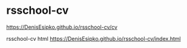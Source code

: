 # rsschool-cv
https://DenisEsipko.github.io/rsschool-cv/cv

rsschool-cv html 
https://DenisEsipko.github.io/rsschool-cv/index.html